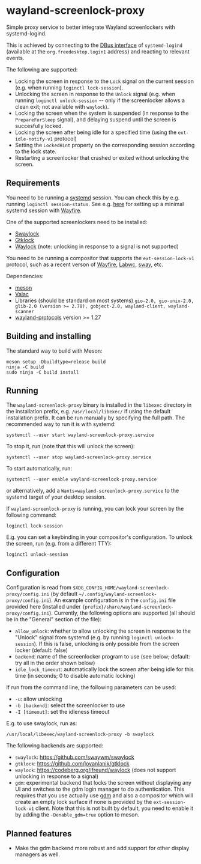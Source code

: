 # wayland-screenlock-proxy
Simple proxy service to better integrate Wayland screenlockers with systemd-logind.

This is achieved by connecting to the [DBus interface](https://www.freedesktop.org/software/systemd/man/latest/org.freedesktop.login1.html)
of `systemd-logind` (available at the `org.freedesktop.login1` address) and reacting to relevant events.

The following are supported:
 - Locking the screen in response to the `Lock` signal on the current session (e.g. when running `loginctl lock-session`).
 - Unlocking the screen in response to the `Unlock` signal (e.g. when running `loginctl unlock-session` -- only if the screenlocker allows a clean exit; not available with `waylock`).
 - Locking the screen when the system is suspended (in response to the `PrepareForSleep` signal), and delaying suspend until the screen is succesfully locked.
 - Locking the screen after being idle for a specified time (using the `ext-idle-notify-v1` protocol)
 - Setting the `LockedHint` property on the corresponding session according to the lock state.
 - Restarting a screenlocker that crashed or exited without unlocking the screen.

## Requirements

You need to be running a [systemd](https://systemd.io) session. You can check this by e.g. running `loginctl session-status`.
See e.g. [here](https://github.com/dkondor/wayfire-gnome) for setting up a minimal systemd session with [Wayfire](https://github.com/WayfireWM/wayfire).

One of the supported screenlockers need to be installed:
 - [Swaylock](https://github.com/swaywm/swaylock)
 - [Gtklock](https://github.com/jovanlanik/gtklock)
 - [Waylock](https://codeberg.org/ifreund/waylock) (note: unlocking in response to a signal is not supported)

You need to be running a compositor that supports the `ext-session-lock-v1` protocol, such as a recent verson of
[Wayfire](https://github.com/WayfireWM/wayfire), [Labwc](https://labwc.github.io/), [sway](https://swaywm.org/), etc.

Dependencies:
 - [meson](https://mesonbuild.com)
 - [Valac](https://gitlab.gnome.org/GNOME/vala)
 - Libraries (should be standard on most systems) `gio-2.0, gio-unix-2.0, glib-2.0 (version >= 2.78), gobject-2.0, wayland-client, wayland-scanner`
 - [wayland-protocols](https://gitlab.freedesktop.org/wayland/wayland-protocols) version >= 1.27

## Building and installing

The standard way to build with Meson:

```
meson setup -Dbuildtype=release build
ninja -C build
sudo ninja -C build install
```

## Running

The `wayland-screenlock-proxy` binary is installed in the `libexec` directory in the installation prefix, e.g. `/usr/local/libexec/` if using the
default installation prefix. It can be run manually by specifying the full path. The recommended way to run it is with systemd:
```
systemctl --user start wayland-screenlock-proxy.service
```

To stop it, run (note that this will unlock the screen):
```
systemctl --user stop wayland-screenlock-proxy.service
```

To start automatically, run:
```
systemctl --user enable wayland-screenlock-proxy.service
```
or alternatively, add a `Wants=wayland-screenlock-proxy.service` to the systemd target of your desktop session.

If `wayland-screenlock-proxy` is running, you can lock your screen by the following command:
```
loginctl lock-session
```
E.g. you can set a keybinding in your compositor's configuration. To unlock the screen, run (e.g. from a different TTY):
```
loginctl unlock-session
```


## Configuration

Configuration is read from `$XDG_CONFIG_HOME/wayland-screenlock-proxy/config.ini` (by default `~/.config/wayland-screenlock-proxy/config.ini`).
An example configuration is in the `config.ini` file provided here (installed under `{prefix}/share/wayland-screenlock-proxy/config.ini`). Currently,
the following options are supported (all should be in the "General" section of the file):
 - `allow_unlock`: whether to allow unlocking the screen in response to the "Unlock" signal from systemd (e.g. by running `loginctl unlock-session`). If this is false, unlocking is only possible from the screen locker (default: false)
 - `backend`: name of the screenlocker program to use (see below; default: try all in the order shown below)
 - `idle_lock_timeout`: automatically lock the screen after being idle for this time (in seconds; 0 to disable automatic locking)

If run from the command line, the following parameters can be used:
 - `-u`: allow unlocking
 - `-b [backend]`: select the screenlocker to use
 - `-I [timeout]`: set the idleness timeout

E.g. to use swaylock, run as:
```
/usr/local/libexec/wayland-screenlock-proxy -b swaylock
```

The following backends are supported:
 - `swaylock`: https://github.com/swaywm/swaylock
 - `gtklock`: https://github.com/jovanlanik/gtklock
 - `waylock`: https://codeberg.org/ifreund/waylock (does not support unlocking in response to a signal)
 - `gdm`: experimental backend that locks the screen without displaying any UI and switches to the gdm login manager to do authentication.
This requires that you use actually use [gdm](https://gitlab.gnome.org/GNOME/gdm) and also a compositor which will create an empty lock surface if
none is provided by the `ext-session-lock-v1` client. Note that this is not built by default, you need to enable it by adding the `-Denable_gdm=true`
option to meson.

## Planned features

 - Make the gdm backend more robust and add support for other display managers as well.

